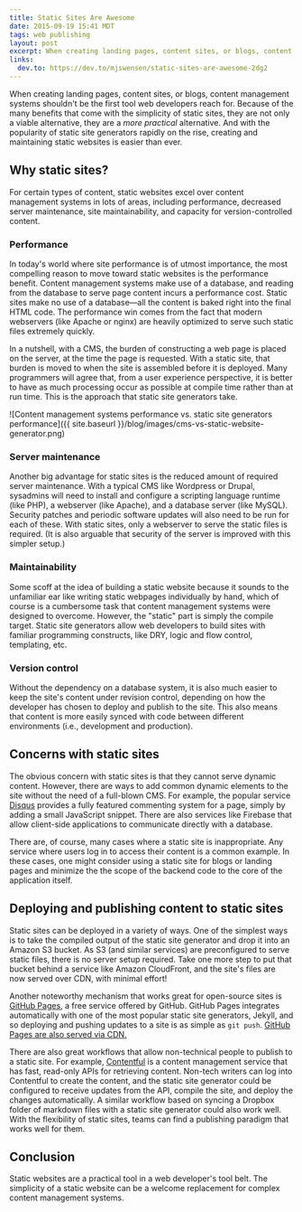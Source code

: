 ```yaml
---
title: Static Sites Are Awesome
date: 2015-09-19 15:41 MDT
tags: web publishing
layout: post
excerpt: When creating landing pages, content sites, or blogs, content management systems shouldn't be the first tool web developers reach for. Because of the many benefits that come with the simplicity of static sites, they are not only a viable alternative, they are a more practical alternative. And with the popularity of static site generators rapidly on the rise, creating and maintaining static websites is easier than ever.
links:
  dev.to: https://dev.to/mjswensen/static-sites-are-awesome-2dg2
---
```


When creating landing pages, content sites, or blogs, content management systems shouldn't be the first tool web developers reach for. Because of the many benefits that come with the simplicity of static sites, they are not only a viable alternative, they are a _more practical_ alternative. And with the popularity of static site generators rapidly on the rise, creating and maintaining static websites is easier than ever.

## Why static sites?

For certain types of content, static websites excel over content management systems in lots of areas, including performance, decreased server maintenance, site maintainability, and capacity for version-controlled content.

### Performance

In today's world where site performance is of utmost importance, the most compelling reason to move toward static websites is the performance benefit. Content management systems make use of a database, and reading from the database to serve page content incurs a performance cost. Static sites make no use of a database—all the content is baked right into the final HTML code. The performance win comes from the fact that modern webservers (like Apache or nginx) are heavily optimized to serve such static files extremely quickly.

In a nutshell, with a CMS, the burden of constructing a web page is placed on the server, at the time the page is requested. With a static site, that burden is moved to when the site is assembled before it is deployed. Many programmers will agree that, from a user experience perspective, it is better to have as much processing occur as possible at compile time rather than at run time. This is the approach that static site generators take.

![Content management systems performance vs. static site generators performance]({{ site.baseurl }}/blog/images/cms-vs-static-website-generator.png)

### Server maintenance

Another big advantage for static sites is the reduced amount of required server maintenance. With a typical CMS like Wordpress or Drupal, sysadmins will need to install and configure a scripting language runtime (like PHP), a webserver (like Apache), and a database server (like MySQL). Security patches and periodic software updates will also need to be run for each of these. With static sites, only a webserver to serve the static files is required. (It is also arguable that security of the server is improved with this simpler setup.)

### Maintainability

Some scoff at the idea of building a static website because it sounds to the unfamiliar ear like writing static webpages individually by hand, which of course is a cumbersome task that content management systems were designed to overcome. However, the "static" part is simply the compile target. Static site generators allow web developers to build sites with familiar programming constructs, like DRY, logic and flow control, templating, etc.

### Version control

Without the dependency on a database system, it is also much easier to keep the site's content under revision control, depending on how the developer has chosen to deploy and publish to the site. This also means that content is more easily synced with code between different environments (i.e., development and production).

## Concerns with static sites

The obvious concern with static sites is that they cannot serve dynamic content. However, there are ways to add common dynamic elements to the site without the need of a full-blown CMS. For example, the popular service [Disqus](https://disqus.com/) provides a fully featured commenting system for a page, simply by adding a small JavaScript snippet. There are also services like Firebase that allow client-side applications to communicate directly with a database.

There are, of course, many cases where a static site is inappropriate. Any service where users log in to access their content is a common example. In these cases, one might consider using a static site for blogs or landing pages and minimize the the scope of the backend code to the core of the application itself.

## Deploying and publishing content to static sites

Static sites can be deployed in a variety of ways. One of the simplest ways is to take the compiled output of the static site generator and drop it into an Amazon S3 bucket. As S3 (and similar services) are preconfigured to serve static files, there is no server setup required. Take one more step to put that bucket behind a service like Amazon CloudFront, and the site's files are now served over CDN, with minimal effort!

Another noteworthy mechanism that works great for open-source sites is [GitHub Pages](https://pages.github.com/), a free service offered by GitHub. GitHub Pages integrates automatically with one of the most popular static site generators, Jekyll, and so deploying and pushing updates to a site is as simple as `git push`. [GitHub Pages are also served via CDN.](https://github.com/blog/1715-faster-more-awesome-github-pages)

There are also great workflows that allow non-technical people to publish to a static site. For example, [Contentful](https://www.contentful.com/) is a content management service that has fast, read-only APIs for retrieving content. Non-tech writers can log into Contentful to create the content, and the static site generator could be configured to receive updates from the API, compile the site, and deploy the changes automatically. A similar workflow based on syncing a Dropbox folder of markdown files with a static site generator could also work well. With the flexibility of static sites, teams can find a publishing paradigm that works well for them.

## Conclusion

Static websites are a practical tool in a web developer's tool belt. The simplicity of a static website can be a welcome replacement for complex content management systems.

